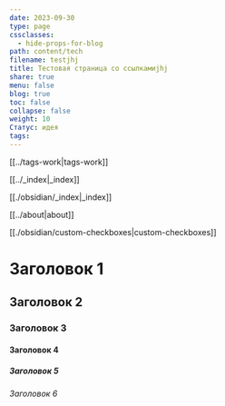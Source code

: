 ```yaml
---
date: 2023-09-30
type: page
cssclasses:
  - hide-props-for-blog
path: content/tech
filename: testjhj
title: Тестовая страница со ссылкамиjhj
share: true
menu: false
blog: true
toc: false
collapse: false
weight: 10
Статус: идея
tags:
---
```


[[../tags-work|tags-work]]

[[../_index|_index]]

[[./obsidian/_index|_index]]

[[../about|about]]

[[./obsidian/custom-checkboxes|custom-checkboxes]]

# Заголовок 1
## Заголовок 2
### Заголовок 3
#### Заголовок 4
##### Заголовок 5
###### Заголовок 6
